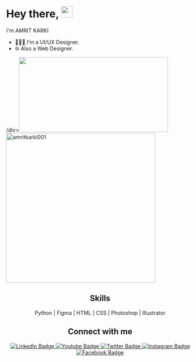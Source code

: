 <h1>
  Hey there,
  <img src="https://media.giphy.com/media/hvRJCLFzcasrR4ia7z/giphy.gif" width="30px"/>
</h1>
	I'm AMRIT KARKI<br>

- 🧑🏻‍💻 I’m a UI/UX Designer.
- 🌐 Also a Web Designer.
 
<div id="header" align="center <img src="https://media.giphy.com/media/M9gbBd9nbDrOTu1Mqx/giphy.gif" width="100"/>
	/div><br<div><img height="200em" width="400em" src="https://github-readme-stats-eight-theta.vercel.app/apiusername=amritkarki001&show_icons=true&theme=dark&include_all_commits=false&count_private=false" />
    <img
	   t="200em" width="400em" src="https://github-readme-streak-stats.herokuapp.com/?user=amritkarki001&theme=dark" alt="amritkarki001" />
</div>

<div id="skills" align="center">
	<h2>Skills</h2>
	<p>Python | Figma | HTML | CSS | Photoshop | Illustrator</p>
</div>

<div id="badges" align="center">
	<h2>Connect with me</h2>
<a href="https://www.linkedin.com/in/amritkarkii001/">
 	 <img src="https://img.shields.io/badge/LinkedIn-blue?style=for-the-badge&logo=linkedin&logoColor=white" alt="LinkedIn Badge"/>
	
<a href="https://www.youtube.com/@karkivlogs001">
 	 <img src="https://img.shields.io/badge/YouTube-red?style=for-the-badge&logo=youtube&logoColor=white" alt="Youtube Badge"/>
	
<a href="https://twitter.com/amritkarki001 ">
 	 <img src="https://img.shields.io/badge/Twitter-blue?style=for-the-badge&logo=twitter&logoColor=white" alt="Twitter Badge"/>

 <a href="https://www.instagram.com/amritkarkii001">
 	 <img src="https://img.shields.io/badge/Instagram-red?style=for-the-badge&logo=instagram&logoColor=white" alt="Instagram Badge"/>
   
<a href="https://www.facebook.com/amritkarkii001">
 	 <img src="https://img.shields.io/badge/Facebook-blue?style=for-the-badge&logo=facebook&logoColor=white" alt="Facebook Badge"/>
   
<br>


<img src="https://komarev.com/ghpvc/?username=sudhrikarki&style=flat-square&color=green" alt=""/>

</div>
